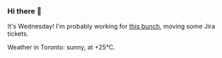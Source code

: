 ### Hi there :wave:

It's Wednesday! I'm probably working for [this bunch](https://github.com/kohofinancial), moving some Jira tickets.

Weather in Toronto: sunny, at +25°C.
